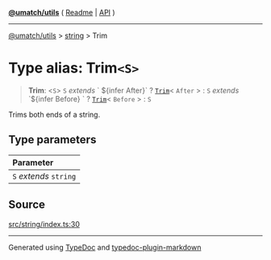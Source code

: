 [**@umatch/utils**](../../README.md) ( [Readme](../../README.md) \| [API](../../API.md) )

---

[@umatch/utils](../../API.md) > [string](../README.md) > Trim

# Type alias: Trim`<S>`

> **Trim**: \<`S`\> `S` _extends_ \` $\{infer After}\` ? [`Trim`](type-alias.Trim.md)\< `After` \> : `S` *extends* \`$\{infer Before} \` ? [`Trim`](type-alias.Trim.md)\< `Before` \> : `S`

Trims both ends of a string.

## Type parameters

| Parameter              |
| :--------------------- |
| `S` _extends_ `string` |

## Source

[src/string/index.ts:30](https://github.com/umatch-oficial/utils/blob/106c322/src/string/index.ts#L30)

---

Generated using [TypeDoc](https://typedoc.org/) and [typedoc-plugin-markdown](https://www.npmjs.com/package/typedoc-plugin-markdown)
